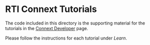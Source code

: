 # RTI Connext Tutorials

The code included in this directory is the supporting material for the tutorials
in the [Connext Developer](https://community.rti.com/static/documentation/developers/index.html) page.

Please follow the instructions for each tutorial under *Learn*.
